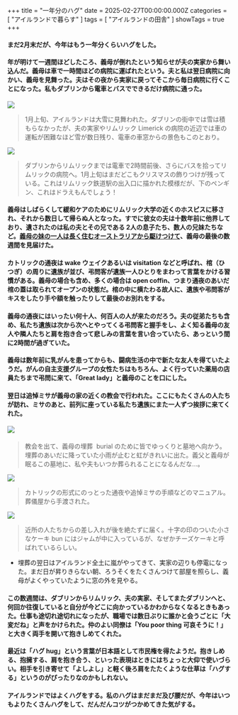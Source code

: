 +++
title = "一年分のハグ"
date = 2025-02-27T00:00:00.000Z
categories = [ "アイルランドで暮らす" ]
tags = [ "アイルランドの田舎" ]
showTags = true
+++

#### まだ2月末だが、今年はもう一年分くらいハグをした。

<!--more-->

#### 年が明けて一週間ほどしたころ、義母が倒れたという知らせが夫の実家から舞い込んだ。義母は車で一時間ほどの病院に運ばれたという。夫と私は翌日病院に向かい、義母を見舞った。夫はその夜から実家に戻ってそこから毎日病院に行くことになった。私もダブリンから電車とバスでできるだけ病院に通った。

![](/0022025-hug-5.webp)

> 1月上旬、アイルランドは大雪に見舞われた。ダブリンの街中では雪は積もらなかったが、夫の実家やリムリック Limerick の病院の近辺では車の運転が困難なほど雪が数日残り、電車の車窓からの景色もこのとおり。

![](/0022025-hug-4.webp)

> ダブリンからリムリックまでは電車で2時間前後、さらにバスを拾ってリムリックの病院へ。1月上旬はまだどこもクリスマスの飾りつけが残っている。これはリムリック鉄道駅の出入口に描かれた模様だが、下のペンギン、これはドラえもんでしょう！

#### 義母はしばらくして緩和ケアのためにリムリック大学の近くのホスピスに移され、それから数日して帰らぬ人となった。すでに彼女の夫は十数年前に他界しており、遺されたのは私の夫とその兄である 2人の息子たち、数人の兄妹たちなど。[義母の妹の一人は長く住むオーストラリアから駆けつけて](https://www.riastra.com/2023/11/full-circle-40%E5%B9%B4%E3%81%B6%E3%82%8A%E3%81%AB%E6%95%85%E9%83%B7%E3%81%AB%E5%B8%B0%E3%81%A3%E3%81%A6%E3%81%8D%E3%81%9F%E5%8F%94%E6%AF%8D/)、義母の最後の数週間を見届けた。

#### カトリックの通夜は wake ウェイクあるいは visitation などと呼ばれ、棺（ひつぎ）の周りに遺族が並び、弔問客が遺族一人ひとりをまわって言葉をかける習慣がある。義母の場合も含め、多くの場合は open coffin、つまり通夜のあいだ棺の蓋は取られてオープンの状態だ。棺の中に横たわる故人に、遺族や弔問客がキスをしたり手や額を触ったりして最後のお別れをする。

#### 義母の通夜にはいったい何十人、何百人の人が来たのだろう。夫の従弟たちも含め、私たち遺族は次から次へとやってくる弔問客と握手をし、よく知る義母の友人や隣人たちと肩を抱き合って悲しみの言葉を言い合っていたら、あっという間に2時間が過ぎていた。

#### 義母は数年前に乳がんを患ってからも、闘病生活の中で新たな友人を得ていたようだ。がんの自主支援グループの女性たちはもちろん、よく行っていた薬局の店員たちまで弔問に来て、「Great lady」と義母のことを口にした。

#### 翌日は追悼ミサが義母の家の近くの教会で行われた。ここにもたくさんの人たちが訪れ、ミサのあと、前列に座っている私たち遺族にまた一人ずつ挨拶に来てくれた。

#### ![](/0022025-hug-6.webp)

> 教会を出て、義母の埋葬  burial のために皆でゆっくりと墓地へ向かう。埋葬のあいだに降っていた小雨が止むと虹がきれいに出た。義父と義母が眠るこの墓地に、私や夫もいつか葬られることになるんだな...。

![](/0022025-hug-3.webp)

> カトリックの形式にのっとった通夜や追悼ミサの手順などのマニュアル。葬儀屋から手渡された。

![](/0022025-hug-2.webp)

> 近所の人たちからの差し入れが後を絶たずに届く。十字の印のついた小さなケーキ bun にはジャムが中に入っているが、なぜかチーズケーキと呼ばれているらしい。

* 埋葬の翌日はアイルランド全土に嵐がやってきて、実家の辺りも停電になった。まだ日が昇りきらない朝、ろうそくをたくさんつけて部屋を照らし、義母がよくやっていたように窓の外を見やる。

#### この数週間は、ダブリンからリムリック、夫の実家、そしてまたダブリンへと、何回か往復していると自分が今どこに向かっているかわからなくなるときもあった。仕事も途切れ途切れになったが、職場では数日ぶりに誰かと会うごとに「大変だね」と声をかけられた。仲のよい同僚は「You poor thing 可哀そうに！」と大きく両手を開いて抱きしめてくれた。

#### 最近は「ハグ hug」という言葉が日本語として市民権を得たようだ。抱きしめる、抱擁する、肩を抱き合う、といった表現はときにはちょっと大仰で使いづらい。相手を引き寄せて「よしよし」と軽く後ろ肩をたたくような仕草は「ハグする」というのがぴったりなのかもしれない。

#### アイルランドではよくハグをする。私のハグはまだまだ及び腰だが、今年はいつもよりたくさんハグをして、だんだんコツがつかめてきた気がする。
